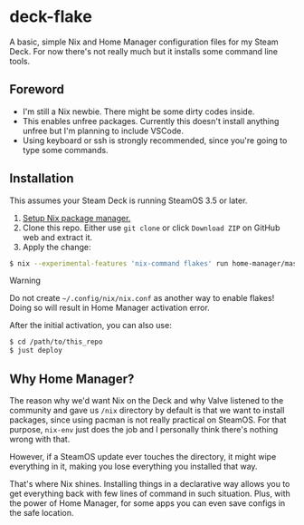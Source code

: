 # deck-flake

A basic, simple Nix and Home Manager configuration files for my Steam Deck.
For now there's not really much but it installs some command line tools.

## Foreword

- I'm still a Nix newbie. There might be some dirty codes inside.
- This enables unfree packages. Currently this doesn't install anything unfree but I'm planning to include VSCode.
- Using keyboard or ssh is strongly recommended, since you're going to type some commands.

## Installation

This assumes your Steam Deck is running SteamOS 3.5 or later. 
1. [Setup Nix package manager.](https://xpressrazor.wordpress.com/2024/01/11/using-nix-packages-in-steam-deck/) 
2. Clone this repo. Either use `git clone` or click `Download ZIP` on GitHub web and extract it.
3. Apply the change:
```sh
$ nix --experimental-features 'nix-command flakes' run home-manager/master -- init --switch /path/to/this_repo
```
> [!WARNING]
> Do not create `~/.config/nix/nix.conf` as another way to enable flakes! Doing so will result in Home Manager activation error.

After the initial activation, you can also use:
```sh
$ cd /path/to/this_repo
$ just deploy
```

## Why Home Manager?

The reason why we'd want Nix on the Deck and why Valve listened to the community and gave us `/nix` directory by default is that we want to install packages, since using pacman is not really practical on SteamOS.
For that purpose, `nix-env` just does the job and I personally think there's nothing wrong with that.

However, if a SteamOS update ever touches the directory, it might wipe everything in it, making you lose everything you installed that way.

That's where Nix shines. Installing things in a declarative way allows you to get everything back with few lines of command in such situation.
Plus, with the power of Home Manager, for some apps you can even save configs in the safe location.
